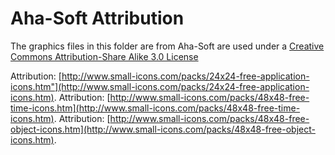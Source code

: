 Aha-Soft Attribution
====================

The graphics files in this folder are from Aha-Soft are used under a 
[Creative Commons Attribution-Share Alike 3.0 License](http://creativecommons.org/licenses/by/3.0/us/)


Attribution:  [http://www.small-icons.com/packs/24x24-free-application-icons.htm"](http://www.small-icons.com/packs/24x24-free-application-icons.htm).
Attribution:  [http://www.small-icons.com/packs/48x48-free-time-icons.htm](http://www.small-icons.com/packs/48x48-free-time-icons.htm).
Attribution:  [http://www.small-icons.com/packs/48x48-free-object-icons.htm](http://www.small-icons.com/packs/48x48-free-object-icons.htm).



</BODY>
</HTML>